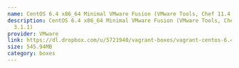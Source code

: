 ```yaml
---
name: CentOS 6.4 x86_64 Minimal VMware Fusion (VMware Tools, Chef 11.4.0, Puppet 3.1.1)
description: CentOS 6.4 x86_64 Minimal VMware Fusion (VMware Tools, Chef 11.4.0, Puppet
  3.1.1)
provider: VMware
link: https://dl.dropbox.com/u/5721940/vagrant-boxes/vagrant-centos-6.4-x86_64-vmware_fusion.box
size: 545.94MB
category: boxes
---
```

